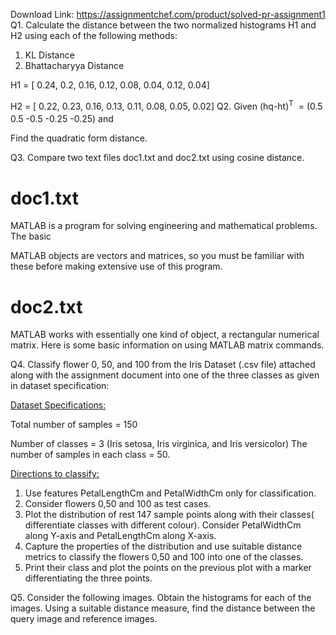 Download Link: https://assignmentchef.com/product/solved-pr-assignment1
<br>
Q1. Calculate the distance between the two normalized histograms H1 and H2 using each of the following methods:

<ol>

 <li>KL Distance</li>

 <li>Bhattacharyya Distance</li>

</ol>

H1 = [ 0.24, 0.2, 0.16, 0.12, 0.08, 0.04, 0.12, 0.04]

H2 = [ 0.22, 0.23, 0.16, 0.13, 0.11, 0.08, 0.05, 0.02]  Q2. Given (hq-ht)<sup>T</sup>​ <sup>​</sup> =<sub>​</sub> (0.5 0.5 -0.5 -0.25 -0.25) and

Find the quadratic form distance.

Q3. Compare two text files doc1.txt and doc2.txt using cosine distance.

<h1>doc1.txt</h1>

MATLAB is a program for solving engineering and mathematical problems. The basic

MATLAB objects are vectors and matrices, so you must be familiar with these before making extensive use of this program.

<h1>doc2.txt</h1>

MATLAB works with essentially one kind of object, a rectangular numerical matrix. Here is some basic information on using MATLAB matrix commands.

Q4. Classify flower 0, 50, and 100 from the Iris Dataset (.csv file) attached along with the assignment document into one of the three classes as given in dataset specification:

<u>Dataset Specifications:</u>

Total number of samples = 150

Number of classes = 3 (Iris setosa, Iris virginica, and Iris versicolor)  The number of samples in each class = 50.

<u>Directions to classify:</u>

<ol>

 <li>Use features PetalLengthCm and PetalWidthCm only for classification.</li>

 <li>Consider flowers 0,50 and 100 as test cases.</li>

 <li>Plot the distribution of rest 147 sample points along with their classes( differentiate classes with different colour). Consider PetalWidthCm along Y-axis and PetalLengthCm along X-axis.</li>

 <li>Capture the properties of the distribution and use suitable distance metrics to classify the flowers 0,50 and 100 into one of the classes.</li>

 <li>Print their class and plot the points on the previous plot with a marker differentiating the three points.</li>

</ol>

Q5. Consider the following images. Obtain the histograms for each of the images. Using a suitable distance measure, find the distance between the query image and reference images.

<h1></h1>


